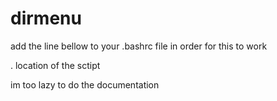 # dirmenu
add the line bellow to your .bashrc file in order for this to work

. location of the sctipt

im too lazy to do the documentation
